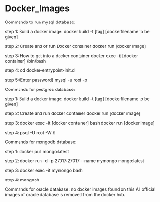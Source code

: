# Docker_Images

Commands to run mysql database:

step 1:
Build a docker image:
docker build -t [tag] [dockerfilename to be given]

step 2:
Create and or run Docker container
docker run [docker image]

step 3:
How to get into a docker container
docker exec -it [docker container] /bin/bash

step 4:
cd docker-entrypoint-init.d
  
step 5:(Enter password)
mysql -u root -p

Commands for postgres database:

step 1:
Build a docker image:
docker build -t [tag] [dockerfilename to be given]

step 2:
Create and run docker container
docker run [docker image]

step 3:
docker exec -it [docker container] bash
docker run [docker image]

step 4:
psql -U root -W
\l

Commands for mongodb database:

step 1:
docker pull mongo:latest

step 2:
docker run -d -p 27017:27017 --name mymongo mongo:latest

step 3:
docker exec -it mymongo bash

step 4:
mongosh
 
Commands for oracle database:
no docker images found on this
All official images of oracle database is removed from the docker hub.
